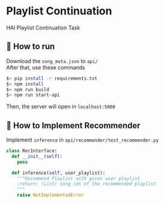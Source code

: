 # Playlist Continuation

HAI Playlist Continuation Task

## 🔨 How to run  
Download the `song_meta.json` to `api/`  
After that, use these commands
```bash
$> pip install -r requirements.txt
$> npm install
$> npm run build
$> npm run start-api
```
Then, the server will open in `localhost:5000`  

## 🔎 How to Implement Recommender
Implement `inference` in `api/recommender/test_recommender.py`
```python
class RecInterface:
  def __init__(self):
    pass

  def inference(self, user_playlist):
    """Recommend Playlist with given user playlist
    :return: (List) song_ids of the recommended playlist
    """
    raise NotImplementedError
```